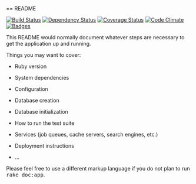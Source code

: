 == README

[![Build Status](http://img.shields.io/travis/cpsoinos/real_estate.svg)](https://travis-ci.org/cpsoinos/real_estate)
[![Dependency Status](http://img.shields.io/gemnasium/cpsoinos/real_estate.svg)](https://gemnasium.com/cpsoinos/real_estate)
[![Coverage Status](http://img.shields.io/coveralls/cpsoinos/real_estate.svg)](https://coveralls.io/r/cpsoinos/real_estate)
[![Code Climate](http://img.shields.io/codeclimate/github/cpsoinos/real_estate.svg)](https://codeclimate.com/github/cpsoinos/real_estate)
[![Badges](http://img.shields.io/:badges-5/5-ff6799.svg)](https://github.com/badges/badgerbadgerbadger)

This README would normally document whatever steps are necessary to get the
application up and running.

Things you may want to cover:

* Ruby version

* System dependencies

* Configuration

* Database creation

* Database initialization

* How to run the test suite

* Services (job queues, cache servers, search engines, etc.)

* Deployment instructions

* ...


Please feel free to use a different markup language if you do not plan to run
<tt>rake doc:app</tt>.
